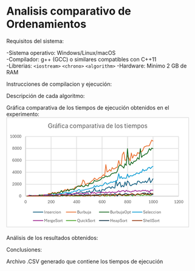 # Analisis comparativo de Ordenamientos

Requisitos del sistema:

-Sistema operativo: Windows/Linux/macOS <br>
-Compilador: g++ (GCC) o similares compatibles con C++11 <br>
-Librerias:
`<iostream>`
`<chrono>`
`<algorithm>`
-Hardware: Minimo 2 GB de RAM <br>

Instrucciones de compilacion y ejecución:


Descripción de cada algoritmo:

Gráfica comparativa de los tiempos de ejecución obtenidos en el experimento:
![Grafica comparativa](https://github.com/Royito06/AnalisisOrdenamientos/blob/main/AnalisisDeOrdenamientos/GraficaComparativaTiemposOrdenamientos.png?raw=true)


Análisis de los resultados obtenidos:

Conclusiones:


Archivo .CSV generado que contiene los tiempos de ejecución

